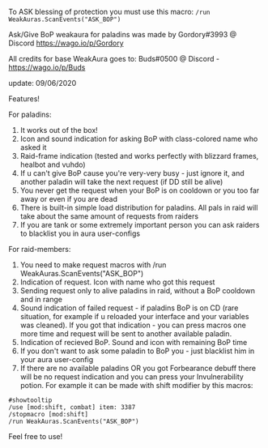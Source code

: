 To ASK blessing of protection you must use this macro:
`/run WeakAuras.ScanEvents("ASK_BOP")`

Ask/Give BoP weakaura for paladins was made by Gordory#3993 @ Discord  https://wago.io/p/Gordory

All credits for base WeakAura goes to: Buds#0500 @ Discord - https://wago.io/p/Buds

update: 09/06/2020

Features!

For paladins:

1. It works out of the box!
2. Icon and sound indication for asking BoP with class-colored name who asked it
3. Raid-frame indication (tested and works perfectly with blizzard frames, healbot and vuhdo)
4. If u can't give BoP cause you're very-very busy - just ignore it, and another paladin will take the next request (if DD still be alive)
5. You never get the request when your BoP is on cooldown or you too far away or even if you are dead
6. There is built-in simple load distribution for paladins. All pals in raid will take about the same amount of requests from raiders
7. If you are tank or some extremely important person you can ask raiders to blacklist you in aura user-configs


For raid-members:

1. You need to make request macros with /run WeakAuras.ScanEvents("ASK_BOP")
2. Indication of request. Icon with name who got this request
3. Sending request only to alive paladins in raid, without a BoP cooldown and in range
4. Sound indication of failed request - if paladins BoP is on CD (rare situation, for example if u reloaded your interface and your variables was cleaned). If you got that indication - you can press macros one more time and request will be sent to another available paladin.
5. Indication of recieved BoP. Sound and icon with remaining BoP time
6. If you don't want to ask some paladin to BoP you - just blacklist him in your aura user-config
7. If there are no available paladins OR you got Forbearance debuff there will be no request indication and you can press your Invulnerability potion. For example it can be made with shift modifier by this macros:
```
#showtooltip
/use [mod:shift, combat] item: 3387
/stopmacro [mod:shift]
/run WeakAuras.ScanEvents("ASK_BOP")
```

Feel free to use!
